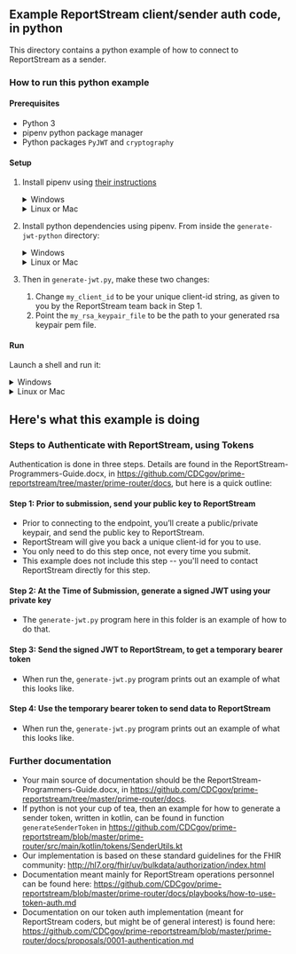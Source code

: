 ## Example ReportStream client/sender auth code, in python

This directory contains a python example of how to connect to ReportStream as a sender.

### How to run this python example

#### Prerequisites

- Python 3
- pipenv python package manager
- Python packages `PyJWT` and `cryptography`

#### Setup

1. Install pipenv using [their instructions](https://pipenv.pypa.io/en/latest/installation/)
    <details>
      <summary>Windows</summary>

      ```bash
      python3.exe -m pip install --user pipenv
      ```
    </details>

    <details>
      <summary>Linux or Mac</summary>

      ```bash
      python3 -m pip install --user pipenv
      ```
    </details>
       
2. Install python dependencies using pipenv. From inside the `generate-jwt-python` directory:
    <details>
      <summary>Windows</summary>
    
      ```bash
      python3.exe -m pipenv install
      ```
    </details>

    <details>
      <summary>Linux or Mac</summary>
    
      ```bash
      python3 -m pipenv install
      ```
    </details>

3. Then in `generate-jwt.py`, make these two changes:
    1. Change `my_client_id` to be your unique client-id string, as given to you by the ReportStream team back in Step 1.
    2. Point the `my_rsa_keypair_file` to be the path to your generated rsa keypair pem file.

#### Run

Launch a shell and run it:

<details>
  <summary>Windows</summary>

  ```bash
  python3.exe -m pipenv shell
  python .\generate-jwt.py
  ```
</details>

<details>
  <summary>Linux or Mac</summary>

  ```bash
  python3 -m pipenv shell
  python ./generate-jwt.py
  ```
</details>

## Here's what this example is doing

### Steps to Authenticate with ReportStream, using Tokens

Authentication is done in three steps.   Details are found in the ReportStream-Programmers-Guide.docx, in https://github.com/CDCgov/prime-reportstream/tree/master/prime-router/docs, but here is a quick outline:

#### Step 1:  Prior to submission, send your public key to ReportStream

- Prior to connecting to the endpoint, you’ll create a public/private keypair, and send the public key to ReportStream.
- ReportStream will give you back a unique client-id for you to use.
- You only need to do this step once, not every time you submit. 
- This example does not include this step -- you'll need to contact ReportStream directly for this step.

#### Step 2:  At the Time of Submission, generate a signed JWT using your private key

- The `generate-jwt.py` program here in this folder is an example of how to do that.

#### Step 3:  Send the signed JWT to ReportStream, to get a temporary bearer token

- When run the, `generate-jwt.py` program prints out an example of what this looks like.

#### Step 4:  Use the temporary bearer token to send data to ReportStream

- When run the, `generate-jwt.py` program prints out an example of what this looks like.


### Further documentation

- Your main source of documentation should be the ReportStream-Programmers-Guide.docx, in https://github.com/CDCgov/prime-reportstream/tree/master/prime-router/docs.
- If python is not your cup of tea, then an example for how to generate a sender token, written in kotlin, can be found in function `generateSenderToken` in https://github.com/CDCgov/prime-reportstream/blob/master/prime-router/src/main/kotlin/tokens/SenderUtils.kt
- Our implementation is based on these standard guidelines for the FHIR community:  http://hl7.org/fhir/uv/bulkdata/authorization/index.html
- Documentation meant mainly for ReportStream operations personnel can be found here:  https://github.com/CDCgov/prime-reportstream/blob/master/prime-router/docs/playbooks/how-to-use-token-auth.md
- Documentation on our token auth implementation (meant for ReportStream coders, but might be of general interest) is found here:  https://github.com/CDCgov/prime-reportstream/blob/master/prime-router/docs/proposals/0001-authentication.md
